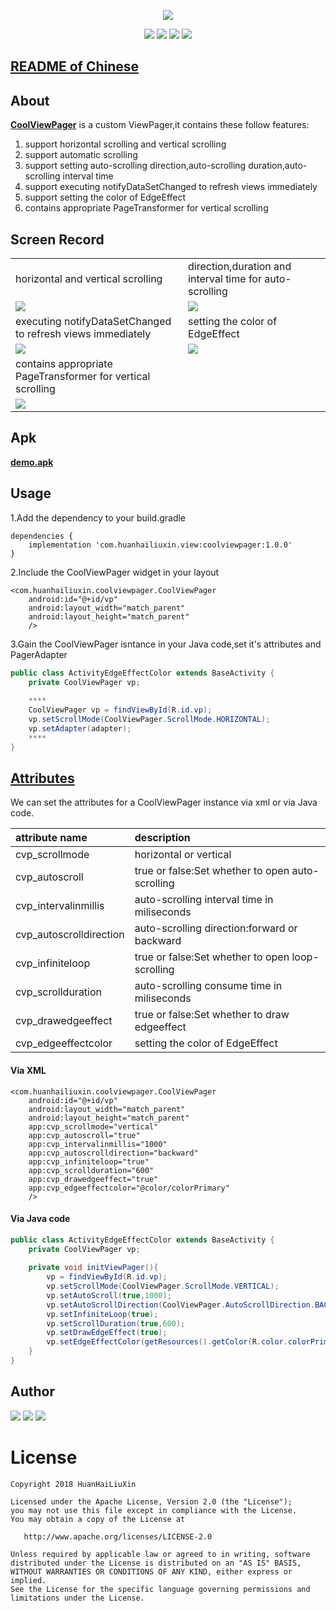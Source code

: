 <p align="center">
    <img src="https://github.com/HuanHaiLiuXin/CoolViewPager/blob/master/ScreenRecorder/Logo_CoolViewPager.png"/>
</p>
<p align="center">
<a target="_blank" href="https://github.com/HuanHaiLiuXin"><img src="https://img.shields.io/badge/%E4%BD%9C%E8%80%85-%E5%B9%BB%E6%B5%B7%E6%B5%81%E5%BF%83-2E8CE6.svg"></a>
<a target="_blank" href="https://www.apache.org/licenses/LICENSE-2.0"><img src="https://img.shields.io/badge/License-Apache%202-3D7DB4.svg"></a>
<a target="_blank" href="https://www.android.com"><img src="https://img.shields.io/badge/platform-Android-4DC71F.svg"></a>
<a target="_blank" href="https://android-arsenal.com/api?level=15"><img src="https://img.shields.io/badge/API-15%2B-brightgreen.svg?style=flat"></a>
</p>

## [README of Chinese](https://github.com/HuanHaiLiuXin/CoolViewPager/blob/master/README.md)<br/>

## About
[**CoolViewPager**](https://github.com/HuanHaiLiuXin/CoolViewPager) is a custom ViewPager,it contains these follow features:
1. support horizontal scrolling and vertical scrolling
2. support automatic scrolling
3. support setting auto-scrolling direction,auto-scrolling duration,auto-scrolling interval time
4. support executing notifyDataSetChanged to refresh views immediately
5. support setting the color of EdgeEffect
6. contains appropriate PageTransformer for vertical scrolling

## Screen Record
<table align="center">
    <tr>
        <td>horizontal and vertical scrolling</td>
        <td>direction,duration and interval time for auto-scrolling</td>
    </tr>
    <tr>
        <td><img src="https://github.com/HuanHaiLiuXin/CoolViewPager/blob/master/ScreenRecorder/%E6%B0%B4%E5%B9%B3%E5%8F%8A%E5%9E%82%E7%9B%B4%E6%BB%91%E5%8A%A8-%E5%B0%8F.gif"/></td>
        <td><img src="https://github.com/HuanHaiLiuXin/CoolViewPager/blob/master/ScreenRecorder/%E8%87%AA%E5%8A%A8%E6%BB%9A%E5%8A%A8%E5%8F%AF%E8%AE%BE%E7%BD%AE%E6%96%B9%E5%90%91%E5%8F%8A%E9%97%B4%E9%9A%94%E6%97%B6%E9%97%B4-%E5%B0%8F.gif"/></td>
    </tr>
    <tr>
        <td>executing notifyDataSetChanged to refresh views immediately</td>
        <td>setting the color of EdgeEffect</td>
    </tr>
    <tr>
        <td><img src="https://github.com/HuanHaiLiuXin/CoolViewPager/blob/master/ScreenRecorder/notifyDatasetChanged%E7%94%9F%E6%95%88-%E5%B0%8F.gif"/></td>
        <td><img src="https://github.com/HuanHaiLiuXin/CoolViewPager/blob/master/ScreenRecorder/%E8%87%AA%E5%AE%9A%E4%B9%89%E8%BE%B9%E7%BC%98%E6%95%88%E6%9E%9C%E9%A2%9C%E8%89%B2-%E5%B0%8F.gif"/></td>
    </tr>
    <tr>
        <td>contains appropriate PageTransformer for vertical scrolling</td>
        <td></td>
    </tr>
    <tr>
        <td><img src="https://github.com/HuanHaiLiuXin/CoolViewPager/blob/master/ScreenRecorder/%E6%B0%B4%E5%B9%B3%E5%8F%8A%E5%9E%82%E7%9B%B4%E6%96%B9%E5%90%91%E9%A1%B5%E9%9D%A2%E5%88%87%E6%8D%A2%E6%95%88%E6%9E%9C-%E5%B0%8F.gif"/></td>
        <td></td>
    </tr>
</table>

## Apk
[**demo.apk**](https://github.com/HuanHaiLiuXin/CoolViewPager/blob/master/demo.apk)

## Usage
1.Add the dependency to your build.gradle
```
dependencies {
    implementation 'com.huanhailiuxin.view:coolviewpager:1.0.0'
}
```
2.Include the CoolViewPager widget in your layout
```
<com.huanhailiuxin.coolviewpager.CoolViewPager
    android:id="@+id/vp"
    android:layout_width="match_parent"
    android:layout_height="match_parent"
    />
```
3.Gain the CoolViewPager isntance in your Java code,set it's attributes and PagerAdapter
```java
public class ActivityEdgeEffectColor extends BaseActivity {
    private CoolViewPager vp;
    
    ****
    CoolViewPager vp = findViewById(R.id.vp);
    vp.setScrollMode(CoolViewPager.ScrollMode.HORIZONTAL);
    vp.setAdapter(adapter);
    ****
}
```

## [Attributes](https://github.com/HuanHaiLiuXin/CoolViewPager/blob/master/coolviewpager/src/main/res/values/attrs_coolviewpager.xml)
We can set the attributes for a CoolViewPager instance via xml or via Java code.

| attribute name | description |
|:---|:---|
| cvp_scrollmode | horizontal or vertical |
| cvp_autoscroll | true or false:Set whether to open auto-scrolling |
| cvp_intervalinmillis | auto-scrolling interval time in miliseconds |
| cvp_autoscrolldirection | auto-scrolling direction:forward or backward |
| cvp_infiniteloop | true or false:Set whether to open loop-scrolling |
| cvp_scrollduration | auto-scrolling consume time in miliseconds |
| cvp_drawedgeeffect | true or false:Set whether to draw edgeeffect |
| cvp_edgeeffectcolor | setting the color of EdgeEffect |

#### Via XML
```
<com.huanhailiuxin.coolviewpager.CoolViewPager
    android:id="@+id/vp"
    android:layout_width="match_parent"
    android:layout_height="match_parent"
    app:cvp_scrollmode="vertical"
    app:cvp_autoscroll="true"
    app:cvp_intervalinmillis="1000"
    app:cvp_autoscrolldirection="backward"
    app:cvp_infiniteloop="true"
    app:cvp_scrollduration="600"
    app:cvp_drawedgeeffect="true"
    app:cvp_edgeeffectcolor="@color/colorPrimary"
    />
```
#### Via Java code
```java
public class ActivityEdgeEffectColor extends BaseActivity {
    private CoolViewPager vp;
    
    private void initViewPager(){
        vp = findViewById(R.id.vp);
        vp.setScrollMode(CoolViewPager.ScrollMode.VERTICAL);
        vp.setAutoScroll(true,1000);
        vp.setAutoScrollDirection(CoolViewPager.AutoScrollDirection.BACKWARD);
        vp.setInfiniteLoop(true);
        vp.setScrollDuration(true,600);
        vp.setDrawEdgeEffect(true);
        vp.setEdgeEffectColor(getResources().getColor(R.color.colorPrimary));
    }
}

```

## Author
<a target="_blank" href="https://github.com/HuanHaiLiuXin"><img src="https://img.shields.io/badge/%E4%BD%9C%E8%80%85-%E5%B9%BB%E6%B5%B7%E6%B5%81%E5%BF%83-2E8CE6.svg"></a>
<a target="_blank" href="https://juejin.im/user/58206bf20ce46300589709d0"><img src="https://img.shields.io/badge/%E6%8E%98%E9%87%91-%E5%B9%BB%E6%B5%B7%E6%B5%81%E5%BF%83-006CFF.svg"></a>
<a target="_blank" href="https://www.jianshu.com/u/5702e6847f31"><img src="https://img.shields.io/badge/%E7%AE%80%E4%B9%A6-%E5%B9%BB%E6%B5%B7%E6%B5%81%E5%BF%83-EE705B.svg"></a>

License
=======

    Copyright 2018 HuanHaiLiuXin

    Licensed under the Apache License, Version 2.0 (the "License");
    you may not use this file except in compliance with the License.
    You may obtain a copy of the License at

       http://www.apache.org/licenses/LICENSE-2.0

    Unless required by applicable law or agreed to in writing, software
    distributed under the License is distributed on an "AS IS" BASIS,
    WITHOUT WARRANTIES OR CONDITIONS OF ANY KIND, either express or implied.
    See the License for the specific language governing permissions and
    limitations under the License.
